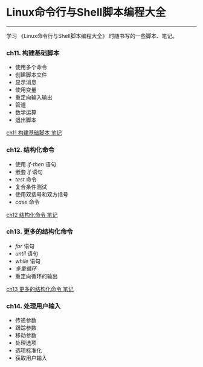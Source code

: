 # Linux命令行与Shell脚本编程大全

---

学习 《Linux命令行与Shell脚本编程大全》 时随书写的一些脚本、笔记。

### ch11. 构建基础脚本

- 使用多个命令
- 创建脚本文件
- 显示消息
- 使用变量
- 重定向输入输出
- 管道
- 数学运算
- 退出脚本

[ch11 构建基础脚本 笔记](./ch11/README.md)

### ch12. 结构化命令

- 使用 *if-then* 语句
- 嵌套 *if* 语句
- *test* 命令
- 复合条件测试
- 使用双括号和双方括号
- *case* 命令

[ch12 结构化命令 笔记](./ch12/README.md)

### ch13. 更多的结构化命令

- *for* 语句
- *until* 语句
- *while* 语句
- *多重循环*
- 重定向循环的输出

[ch13 更多的结构化命令 笔记](./ch13/README.md)

### ch14. 处理用户输入

- 传递参数
- 跟踪参数
- 移动参数
- 处理选项
- 选项标准化
- 获取用户输入